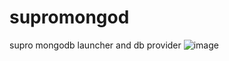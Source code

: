 supromongod
===========

supro mongodb launcher and db provider
![image](https://cloud.githubusercontent.com/assets/243627/4550850/ad526f2e-4e6a-11e4-8584-08ff2308af32.png)
